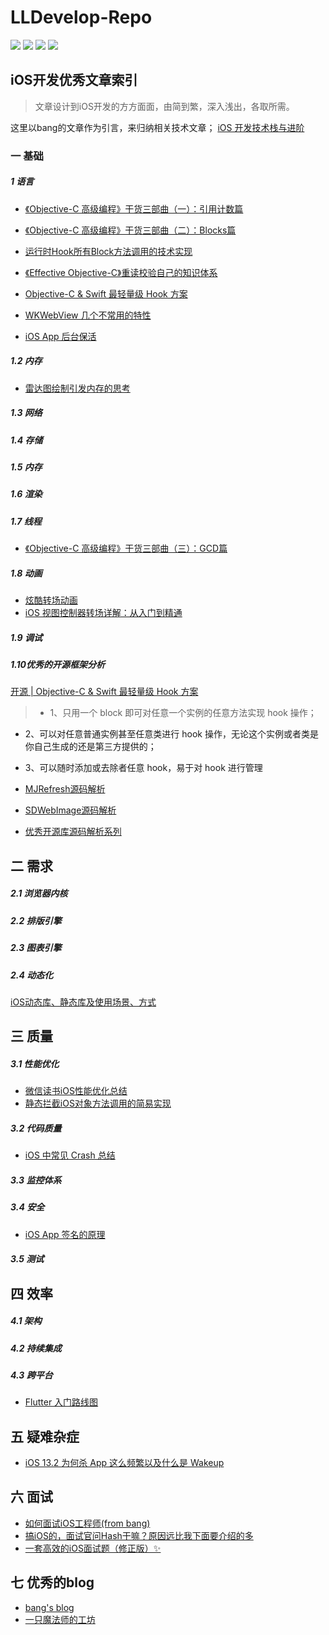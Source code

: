 # LLDevelop-Repo

</p>
<p align='left'>
<img src="http://githubbadges.com/star.svg?user=liuniuliuniu&repo=LLDevelop-Repo">
<img src="http://githubbadges.com/fork.svg?user=liuniuliuniu&repo=LLDevelop-Repo">
<img src="https://img.shields.io/badge/PR-welcome%20!-brightgreen.svg?colorA=a0cd34">
<img src="https://img.shields.io/packagist/l/doctrine/orm.svg">
</p>

## iOS开发优秀文章索引
> 文章设计到iOS开发的方方面面，由简到繁，深入浅出，各取所需。

这里以bang的文章作为引言，来归纳相关技术文章；
[iOS 开发技术栈与进阶](http://blog.cnbang.net/tech/3354/)

### 一 基础

##### 1 语言

- [《Objective-C 高级编程》干货三部曲（一）：引用计数篇](https://www.jianshu.com/p/9172ff9c8b5c)

- [《Objective-C 高级编程》干货三部曲（二）：Blocks篇](https://www.jianshu.com/p/f3ee592e57f5)

- [运行时Hook所有Block方法调用的技术实现](https://juejin.im/post/5ca0ca6e51882567e32fc44b)
 
- [《Effective Objective-C》重读校验自己的知识体系](https://www.jianshu.com/p/17346f810af4)

- [Objective-C & Swift 最轻量级 Hook 方案](https://mp.weixin.qq.com/s/wxigL1Clem1dR8Nkt8LLMw)

- [WKWebView 几个不常用的特性](https://mp.weixin.qq.com/s?__biz=MzA5NzMwODI0MA==&mid=2647765984&idx=1&sn=a1f4b9b675e31a358a8c93f74c1c4bbb&chksm=8887c8dfbff041c94cd05098f8b681cb5b07671b8f9b1ba32a67440a3ee698532606596525f2&scene=38#wechat_redirect)

- [iOS App 后台保活](https://mp.weixin.qq.com/s?__biz=MzA5NzMwODI0MA==&mid=2647765919&idx=2&sn=eb61e160c259a7656e8bde5ce6171e60&chksm=8887c8a0bff041b60554ae29be7b35b98b62a55ab92b0619f7133f9a4d9a2e4227a1c6ae4e7a&scene=38#wechat_redirect)


##### 1.2 内存
- [雷达图绘制引发内存的思考](https://www.jianshu.com/p/c28881175173)

##### 1.3 网络


##### 1.4 存储

##### 1.5 内存

##### 1.6 渲染

##### 1.7  线程
- [《Objective-C 高级编程》干货三部曲（三）：GCD篇](https://www.jianshu.com/p/7e8739ca0dbc)

##### 1.8 动画
- [炫酷转场动画](https://www.jianshu.com/p/fbfbcb75dc4b)
- [iOS 视图控制器转场详解：从入门到精通](https://github.com/seedante/iOS-Note/wiki/ViewController-Transition)

##### 1.9 调试

##### 1.10优秀的开源框架分析

[开源 | Objective-C & Swift 最轻量级 Hook 方案](https://mp.weixin.qq.com/s/wxigL1Clem1dR8Nkt8LLMw)
> - 1、只用一个 block 即可对任意一个实例的任意方法实现 hook 操作；
- 2、可以对任意普通实例甚至任意类进行 hook 操作，无论这个实例或者类是你自己生成的还是第三方提供的；
- 3、可以随时添加或去除者任意 hook，易于对 hook 进行管理


- [MJRefresh源码解析](https://www.jianshu.com/p/89ca6437c5e9)

- [SDWebImage源码解析](https://www.jianshu.com/p/93696717b4a3)

- [优秀开源库源码解析系列](https://github.com/huang303513/SourceCodeResearchAndExploration)

## 二 需求

##### 2.1 浏览器内核

##### 2.2 排版引擎

##### 2.3 图表引擎

##### 2.4 动态化
[iOS动态库、静态库及使用场景、方式](https://www.jianshu.com/p/4e0fd0214152)


## 三 质量

##### 3.1 性能优化
- [微信读书iOS性能优化总结](https://wereadteam.github.io/2016/05/03/WeRead-Performance/)
- [静态拦截iOS对象方法调用的简易实现](https://mp.weixin.qq.com/s?__biz=MzA5NzMwODI0MA==&mid=2647765920&idx=2&sn=873b43d38637659bc72d87a63a00197e&chksm=8887c89fbff04189bd9b50298d4ed8f95b49939ec7c96885eeab21b3c60b15bb4aa220d1c1ac&scene=38#wechat_redirect)

##### 3.2 代码质量
- [iOS 中常见 Crash 总结](https://mp.weixin.qq.com/s/4mxo12CdxjTrPnIH7wfbsQ)

##### 3.3 监控体系

##### 3.4 安全
- [iOS App 签名的原理](http://blog.cnbang.net/tech/3386/)

##### 3.5 测试

## 四 效率

##### 4.1 架构

##### 4.2 持续集成

##### 4.3 跨平台

- [Flutter 入门路线图](https://mp.weixin.qq.com/s?__biz=MzA5NzMwODI0MA==&mid=2647765922&idx=1&sn=2ca901395511df314683e243042f2ba7&chksm=8887c89dbff0418b0f2a8081ce477b72c76f80d584d1c60c86bf822ba6045bcf088b28f5ac30&scene=38#wechat_redirect)


## 五 疑难杂症
- [iOS 13.2 为何杀 App 这么频繁以及什么是 Wakeup](https://imtx.me/archives/2809.html?nsukey=8Sd0QK3IbrZuNIjpLbeLgEb%2FQmm7Gi7ZuR3xnFf0fAkdNAqHN6Wpf35hDgrHG6GntpekYJLy70ZZEDjcuZ8Da28x%2Fs0FiR4t4ttQp6Sx2Wc6WOSlSLlNV6JZFJQ18RLc%2F9DIMNNJfGm00UrIvPfTx3seI1Igm8QM%2BstgftU9LUQr6jMY9MO5ofxgPYSnc7tJ)


## 六 面试
- [如何面试iOS工程师(from bang)](http://blog.cnbang.net/internet/3245/)
- [搞iOS的，面试官问Hash干嘛？原因远比我下面要介绍的多](http://www.cocoachina.com/cms/wap.php?action=article&id=26391)
- [一套高效的iOS面试题（修正版）✨](https://mp.weixin.qq.com/s/ireQw6pVRGFKyCm8GvKHUg)


## 七 优秀的blog
- [bang's blog](http://blog.cnbang.net/archives/)
- [一只魔法师的工坊](https://blog.ibireme.com/)
